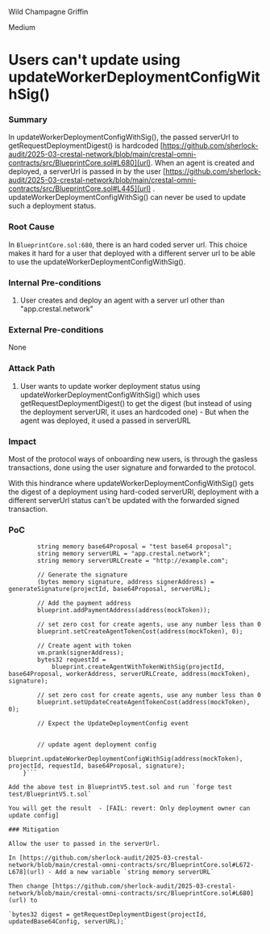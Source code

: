 Wild Champagne Griffin

Medium

# Users can't update using updateWorkerDeploymentConfigWithSig()

### Summary

In updateWorkerDeploymentConfigWithSig(), the passed serverUrl to getRequestDeploymentDigest() is hardcoded [https://github.com/sherlock-audit/2025-03-crestal-network/blob/main/crestal-omni-contracts/src/BlueprintCore.sol#L680](url). When an agent is created and deployed, a serverUrl is passed in by the user [https://github.com/sherlock-audit/2025-03-crestal-network/blob/main/crestal-omni-contracts/src/BlueprintCore.sol#L445](url) . updateWorkerDeploymentConfigWithSig() can never be used to update such a deployment status.

### Root Cause

In `BlueprintCore.sol:680`, there is an hard coded server url. This choice makes it hard for a user that deployed with a different server url to be able to use the updateWorkerDeploymentConfigWithSig(). 

### Internal Pre-conditions

1. User creates and deploy an agent with a server url other than "app.crestal.network"

### External Pre-conditions

None

### Attack Path

1. User wants to update worker deployment status using updateWorkerDeploymentConfigWithSig() which uses getRequestDeploymentDigest() to get the digest (but instead of using the deployment serverURl, it uses an hardcoded one) - But when the agent was deployed, it used a passed in serverURL

### Impact

Most of the protocol ways of onboarding new users, is through the gasless transactions, done using the user signature and forwarded to the protocol.

With this hindrance where updateWorkerDeploymentConfigWithSig() gets the digest of a deployment using hard-coded serverURl, deployment with a different serverUrl status can't be updated with the forwarded signed transaction.

### PoC

```function test_cantUpdateWorkerDeploymentConfigWithDSignature() public {
        string memory base64Proposal = "test base64 proposal";
        string memory serverURL = "app.crestal.network";
        string memory serverURLCreate = "http://example.com";

        // Generate the signature
        (bytes memory signature, address signerAddress) = generateSignature(projectId, base64Proposal, serverURL);

        // Add the payment address
        blueprint.addPaymentAddress(address(mockToken));

        // set zero cost for create agents, use any number less than 0
        blueprint.setCreateAgentTokenCost(address(mockToken), 0);

        // Create agent with token
        vm.prank(signerAddress);
        bytes32 requestId =
            blueprint.createAgentWithTokenWithSig(projectId, base64Proposal, workerAddress, serverURLCreate, address(mockToken), signature);

        // set zero cost for create agents, use any number less than 0
        blueprint.setUpdateCreateAgentTokenCost(address(mockToken), 0);

        // Expect the UpdateDeploymentConfig event
        

        // update agent deployment config
        blueprint.updateWorkerDeploymentConfigWithSig(address(mockToken), projectId, requestId, base64Proposal, signature);
    }```

Add the above test in BlueprintV5.test.sol and run `forge test test/BlueprintV5.t.sol`

You will get the result  - [FAIL: revert: Only deployment owner can update config]

### Mitigation

Allow the user to passed in the serverUrl.

In [https://github.com/sherlock-audit/2025-03-crestal-network/blob/main/crestal-omni-contracts/src/BlueprintCore.sol#L672-L678](url) - Add a new variable `string memory serverURL`

Then change [https://github.com/sherlock-audit/2025-03-crestal-network/blob/main/crestal-omni-contracts/src/BlueprintCore.sol#L680](url) to

`bytes32 digest = getRequestDeploymentDigest(projectId, updatedBase64Config, serverURL);` 